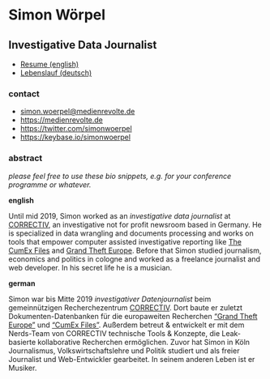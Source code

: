 # Simon Wörpel

## Investigative Data Journalist
* [Resume (english)](./cv-en.md)
* [Lebenslauf (deutsch)](./cv-de.md)

### contact
* simon.woerpel@medienrevolte.de
* https://medienrevolte.de
* https://twitter.com/simonwoerpel
* https://keybase.io/simonwoerpel

### abstract

*please feel free to use these bio snippets, e.g. for your conference programme
or whatever.*

**english**

Until mid 2019, Simon worked as an *investigative data journalist* at
[CORRECTIV](https://correctiv.org), an investigative not for profit newsroom
based in Germany. He is specialized in data wrangling and documents processing
and works on tools that empower computer assisted investigative reporting like
[The CumEx Files](https://cumex-files.com) and
[Grand Theft Europe](https://grand-theft-europe.com).
Before that Simon studied journalism, economics and politics in cologne and
worked as a freelance journalist and web developer. In his secret life he is a
musician.

**german**

Simon war bis Mitte 2019 *investigativer Datenjournalist* beim gemeinnützigen
Recherchezentrum [CORRECTIV](https://correctiv.org). Dort baute er zuletzt
Dokumenten-Datenbanken für die europaweiten Recherchen [“Grand Theft
Europe”](https://grand-theft-europe.com) und [“CumEx Files”](https://cumex-files.com).
Außerdem betreut & entwickelt er mit dem Nerds-Team von CORRECTIV technische
Tools & Konzepte, die Leak-basierte kollaborative Recherchen ermöglichen. Zuvor
hat Simon in Köln Journalismus, Volkswirtschaftslehre und Politik studiert und
als freier Journalist und Web-Entwickler gearbeitet. In seinem anderen Leben
ist er Musiker.
